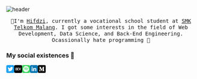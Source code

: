 ![header](https://capsule-render.vercel.app/api?type=waving&color=gradient&height=300&section=header&text=Hello%2C+devs!👾&fontSize=90)
<p align="center">
  <samp>
   👋I'm <a href="https://www.linkedin.com/in/muhammad-hifdzi-maulana-83a3a6203">Hifdzi</a>, currently a vocational school student at <a href="https://smktelkom-mlg.sch.id/">SMK Telkom Malang</a>. I got some interests in the field of Web Development, Data Science, and Back-End Engineering. Ocassionally hate programming 🤡
  </samp>
</p>

### My social existences 👀
<a href="https://twitter.com/thehifdzi">
  <img align="left" alt="Vedant Jajoo Twitter" width="21px" src="https://raw.githubusercontent.com/edent/SuperTinyIcons/099dc12b59179d07d534069bc8551718f786d91a/images/svg/twitter.svg" />
</a>
<a href="https://dev.to/hifdzi">
  <img align="left" alt="Vedant Jajoo DEV" width="21px" src="https://raw.githubusercontent.com/edent/SuperTinyIcons/099dc12b59179d07d534069bc8551718f786d91a/images/svg/dev_to.svg" />
</a>
<a href="https://open.spotify.com/user/voux6ziwc2vgyc3k4fv6fu8rs?si=7a1f43be7f1649cf">
  <img align="left" alt="Vedant Jajoo Reddit" width="21px" src="https://raw.githubusercontent.com/edent/SuperTinyIcons/099dc12b59179d07d534069bc8551718f786d91a/images/svg/spotify.svg" />
</a>
<a href=https://www.linkedin.com/in/muhammad-hifdzi-maulana-83a3a6203/>
  <img align="left" alt="Vedant Jajoo Linkdin" width="21px" src="https://raw.githubusercontent.com/edent/SuperTinyIcons/099dc12b59179d07d534069bc8551718f786d91a/images/svg/linkedin.svg" />
</a>
<a href="https://medium.com/@hifdzi">
  <img align="left" alt="Vedant Jajoo Medium" width="21px" src="https://raw.githubusercontent.com/edent/SuperTinyIcons/099dc12b59179d07d534069bc8551718f786d91a/images/svg/medium.svg" />
</a>
